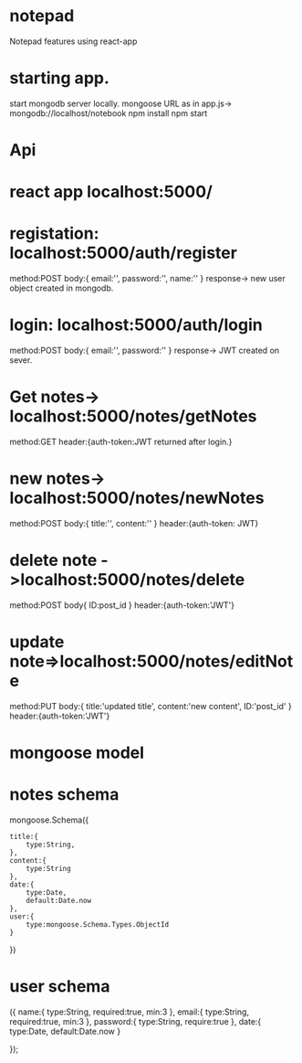 # notepad
Notepad features using react-app

# starting app.
start mongodb server locally. 
mongoose URL as in app.js-> mongodb://localhost/notebook
npm install
npm start 

# Api

# react app  localhost:5000/

# registation: localhost:5000/auth/register
method:POST
body:{
  email:'',
  password:'',
  name:''
}
response-> new user object created in mongodb.

# login:  localhost:5000/auth/login
method:POST
body:{
  email:'',
  password:''
}
response-> JWT created on sever.

# Get notes-> localhost:5000/notes/getNotes
method:GET
header:{auth-token:JWT returned after login.}

# new notes-> localhost:5000/notes/newNotes
method:POST
body:{
    title:'',
    content:''
}
header:{auth-token: JWT}

# delete note ->localhost:5000/notes/delete
method:POST
body{
    ID:post_id
}
header:{auth-token:'JWT'}

# update note=>localhost:5000/notes/editNote
method:PUT
body:{
    title:'updated title',
    content:'new content',
    ID:'post_id'
}
header:{auth-token:'JWT'}

# mongoose model
  # notes schema
  mongoose.Schema({

    title:{
        type:String,
    },
    content:{
        type:String
    },
    date:{
        type:Date,
        default:Date.now
    },
    user:{
        type:mongoose.Schema.Types.ObjectId
    }
})
  # user schema
  ({
    name:{
        type:String,
        required:true,
        min:3
    },
    email:{
        type:String,
        required:true,
        min:3
    },
    password:{
        type:String,
        require:true
    },
    date:{
        type:Date,
        default:Date.now
    }
    
});